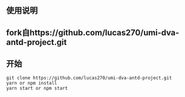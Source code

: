 ## 使用说明

## fork自https://github.com/lucas270/umi-dva-antd-project.git

## 开始
```
git clone https://github.com/lucas270/umi-dva-antd-project.git
yarn or npm install
yarn start or npm start
```
